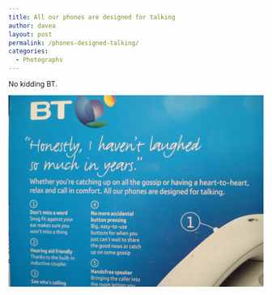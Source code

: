 ```yaml
---
title: All our phones are designed for talking
author: davea
layout: post
permalink: /phones-designed-talking/
categories:
  - Photographs
---
```

No kidding BT.

<img src="../images/wpid-dsc_00462.jpg" alt="BT phone packaging" />
